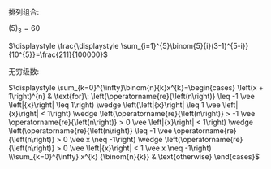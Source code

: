 
排列组合:

$\displaystyle (5)_{3}=60$

$\displaystyle \frac{\displaystyle \sum_{i=1}^{5}\binom{5}{i}(3-1)^{5-i}}{10^{5}}=\frac{211}{100000}$

无穷级数:

$\displaystyle \sum_{k=0}^{\infty}\binom{n}{k}x^{k}=\begin{cases} \left(x + 1\right)^{n} & \text{for}\: \left(\operatorname{re}{\left(n\right)} \leq -1 \vee \left|{x}\right| \leq 1\right) \wedge \left(\left|{x}\right| \leq 1 \vee \left|{x}\right| < 1\right) \wedge \left(\operatorname{re}{\left(n\right)} > -1 \vee \operatorname{re}{\left(n\right)} > 0 \vee \left|{x}\right| < 1\right) \wedge \left(\operatorname{re}{\left(n\right)} \leq -1 \vee \operatorname{re}{\left(n\right)} > 0 \vee x \neq -1\right) \wedge \left(\operatorname{re}{\left(n\right)} > 0 \vee \left|{x}\right| < 1 \vee x \neq -1\right) \\\sum_{k=0}^{\infty} x^{k} {\binom{n}{k}} & \text{otherwise} \end{cases}$